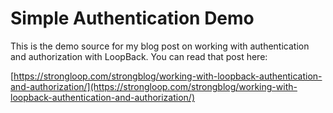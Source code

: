 # Simple Authentication Demo

This is the demo source for my blog post on working with authentication and authorization
with LoopBack. You can read that post here: 

[https://strongloop.com/strongblog/working-with-loopback-authentication-and-authorization/](https://strongloop.com/strongblog/working-with-loopback-authentication-and-authorization/)